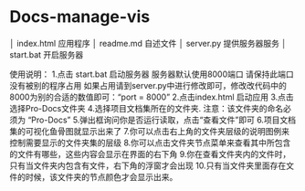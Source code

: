 # Docs-manage-vis
│ index.html 应用程序 │ readme.md 自述文件 │ server.py 提供服务器服务 │ start.bat 开启服务器

使用说明： 
1.点击 start.bat 启动服务器 服务器默认使用8000端口 请保持此端口没有被别的程序占用 如果占用请到server.py中进行修改即可，修改改代码中的8000为别的合适的数值即可：“port = 8000” 
2.点击index.html 启动应用 
3.点击选择Pro-Docs文件夹 
4.选择项目文档集所在的文件夹. 注意：该文件夹的命名必须为 “Pro-Docs” 
5.弹出框询问你是否运行读取，点击“查看文件”即可 
6.项目文档集的可视化鱼骨图就显示出来了 
7.你可以点击右上角的文件夹层级的说明图例来控制需要显示的文件夹集的层级 
8.你可以点击文件夹节点菜单来查看其中所包含的文件有哪些，这些内容会显示在界面的右下角 
9.你在查看文件夹内的文件时，只有当文件夹内包含有文件，右下角的浮窗才会出现 
10.只有当文件夹里面存在文件的时候，该文件夹的节点颜色才会显示出来。
